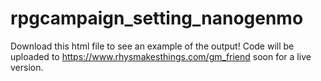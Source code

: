 # rpgcampaign_setting_nanogenmo

Download this html file to see an example of the output! Code will be uploaded to https://www.rhysmakesthings.com/gm_friend soon for a live version.
